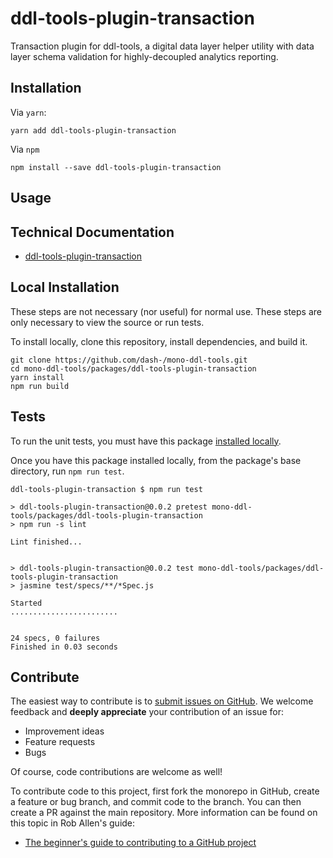 # ddl-tools-plugin-transaction

Transaction plugin for ddl-tools, a digital data layer helper utility with data
layer schema validation for highly-decoupled analytics reporting.

## Installation

Via `yarn`:

```
yarn add ddl-tools-plugin-transaction
```

Via `npm`

```
npm install --save ddl-tools-plugin-transaction
```

<a name="usage"></a>

## Usage

## Technical Documentation

* [ddl-tools-plugin-transaction](../../docs/ddl-tools-plugin-transaction.md)


## Local Installation

These steps are not necessary (nor useful) for normal use.  These steps are only
necessary to view the source or run tests.

To install locally, clone this repository, install dependencies, and build it.

```
git clone https://github.com/dash-/mono-ddl-tools.git
cd mono-ddl-tools/packages/ddl-tools-plugin-transaction
yarn install
npm run build
```

## Tests

To run the unit tests, you must have this package
[installed locally](#local-installation).

Once you have this package installed locally, from the package's base
directory, run `npm run test`.

```
ddl-tools-plugin-transaction $ npm run test

> ddl-tools-plugin-transaction@0.0.2 pretest mono-ddl-tools/packages/ddl-tools-plugin-transaction
> npm run -s lint

Lint finished...


> ddl-tools-plugin-transaction@0.0.2 test mono-ddl-tools/packages/ddl-tools-plugin-transaction
> jasmine test/specs/**/*Spec.js

Started
........................


24 specs, 0 failures
Finished in 0.03 seconds
```

## Contribute

The easiest way to contribute is to
[submit issues on GitHub](https://github.com/dash-/mono-ddl-tools/issues).
We welcome feedback and **deeply appreciate** your contribution of an issue for:

* Improvement ideas
* Feature requests
* Bugs

Of course, code contributions are welcome as well!

To contribute code to this project, first fork the monorepo in GitHub, create
a feature or bug branch, and commit code to the branch.  You can then create a
PR against the main repository.  More information can be found on this topic in
Rob Allen's guide:

* [The beginner's guide to contributing to a GitHub project](https://akrabat.com/the-beginners-guide-to-contributing-to-a-github-project/)


